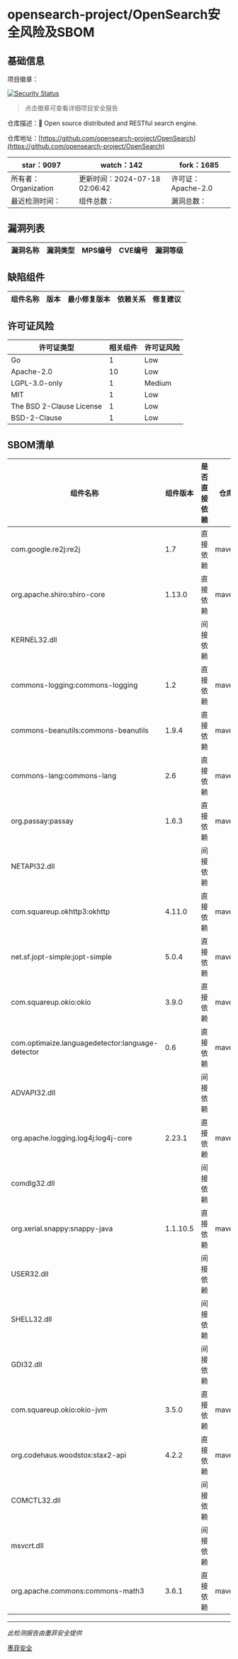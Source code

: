 # opensearch-project/OpenSearch安全风险及SBOM

## 基础信息

项目徽章：

[![Security Status](https://www.murphysec.com/platform3/v31/badge/1813637468205199360.svg)](https://www.murphysec.com/console/report/1694410234801250304/1813637468205199360)

> 点击徽章可查看详细项目安全报告

仓库描述：🔎 Open source distributed and RESTful search engine.

仓库地址：[https://github.com/opensearch-project/OpenSearch](https://github.com/opensearch-project/OpenSearch)

| star：9097 | watch：142 | fork：1685 |
| ----------- | -------------- | ------------ |
| 所有者：Organization | 更新时间：2024-07-18 02:06:42 | 许可证：Apache-2.0 |
| 最近检测时间： | 组件总数： | 漏洞总数： |




## 漏洞列表

| 漏洞名称 | 漏洞类型 | MPS编号 | CVE编号 | 漏洞等级 |
| ------- | ------ | ------- | ------ | ----- |





## 缺陷组件

| 组件名称 | 版本 | 最小修复版本 | 依赖关系 | 修复建议 |
| -------- | ---- | ------------ | -------- | -------- |





## 许可证风险

| 许可证类型 | 相关组件 | 许可证风险 |
| ---------- | -------- | ---------- |
|Go|1|Low|
|Apache-2.0|10|Low|
|LGPL-3.0-only|1|Medium|
|MIT|1|Low|
|The BSD 2-Clause License|1|Low|
|BSD-2-Clause|1|Low|




## SBOM清单

| 组件名称 | 组件版本 | 是否直接依赖 | 仓库 |
| -------- | -------- | ------------ | ---- |
|com.google.re2j:re2j|1.7|直接依赖|maven|
|org.apache.shiro:shiro-core|1.13.0|直接依赖|maven|
|KERNEL32.dll||间接依赖||
|commons-logging:commons-logging|1.2|直接依赖|maven|
|commons-beanutils:commons-beanutils|1.9.4|直接依赖|maven|
|commons-lang:commons-lang|2.6|直接依赖|maven|
|org.passay:passay|1.6.3|直接依赖|maven|
|NETAPI32.dll||间接依赖||
|com.squareup.okhttp3:okhttp|4.11.0|直接依赖|maven|
|net.sf.jopt-simple:jopt-simple|5.0.4|直接依赖|maven|
|com.squareup.okio:okio|3.9.0|直接依赖|maven|
|com.optimaize.languagedetector:language-detector|0.6|直接依赖|maven|
|ADVAPI32.dll||间接依赖||
|org.apache.logging.log4j:log4j-core|2.23.1|直接依赖|maven|
|comdlg32.dll||间接依赖||
|org.xerial.snappy:snappy-java|1.1.10.5|直接依赖|maven|
|USER32.dll||间接依赖||
|SHELL32.dll||间接依赖||
|GDI32.dll||间接依赖||
|com.squareup.okio:okio-jvm|3.5.0|直接依赖|maven|
|org.codehaus.woodstox:stax2-api|4.2.2|直接依赖|maven|
|COMCTL32.dll||间接依赖||
|msvcrt.dll||间接依赖||
|org.apache.commons:commons-math3|3.6.1|直接依赖|maven|


------

*此检测报告由墨菲安全提供*

[墨菲安全](www.murphysec.com)